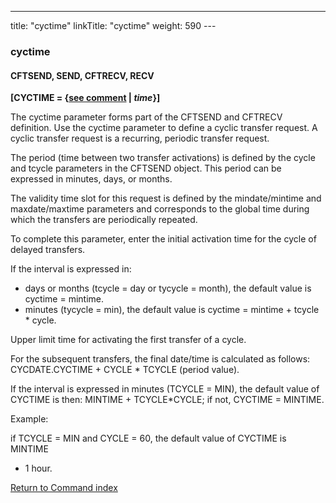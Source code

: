 ---
title: "cyctime"
linkTitle: "cyctime"
weight: 590
---<span id="cyctime"></span>

### cyctime

#### CFTSEND, SEND, CFTRECV, RECV

**[CYCTIME = {<u>see comment</u> &#124; *time*}]**

The cyctime parameter forms
part of the CFTSEND and CFTRECV definition. Use the cyctime parameter
to define a cyclic transfer request. A cyclic transfer request is a recurring, periodic
transfer request.

The period (time between two transfer activations) is defined by the
cycle and tcycle parameters in the CFTSEND object. This period can be
expressed in minutes, days, or months.

The validity time slot for this request is defined by the mindate/mintime
and maxdate/maxtime parameters and corresponds to the global time during
which the transfers are periodically repeated.

To complete this parameter, enter the initial activation time for the
cycle of delayed transfers.

If the interval is expressed in:

* days or months
    (tcycle = day or tycycle
    = month), the default value is cyctime
    = mintime.
* minutes (tycycle
    = min), the default value is cyctime
    = mintime + tcycle \* cycle.

Upper limit time for activating the first transfer of a cycle.

For the subsequent transfers, the final date/time is calculated as follows:
CYCDATE.CYCTIME + CYCLE \* TCYCLE (period value).

If the interval is expressed in minutes (TCYCLE = MIN), the default
value of CYCTIME is then: MINTIME + TCYCLE\*CYCLE; if not, CYCTIME = MINTIME.

Example:

if TCYCLE = MIN and CYCLE = 60, the default value of CYCTIME is MINTIME
+ 1 hour.

[Return to Command index](../../)
